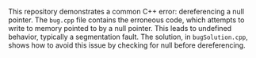 This repository demonstrates a common C++ error: dereferencing a null pointer.  The `bug.cpp` file contains the erroneous code, which attempts to write to memory pointed to by a null pointer. This leads to undefined behavior, typically a segmentation fault. The solution, in `bugSolution.cpp`, shows how to avoid this issue by checking for null before dereferencing.